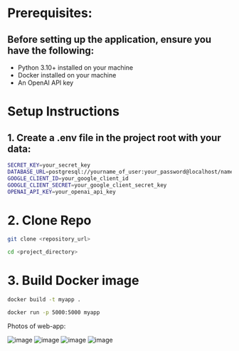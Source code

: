 # Prerequisites:

## Before setting up the application, ensure you have the following:

- Python 3.10+ installed on your machine
- Docker installed on your machine
- An OpenAI API key

# Setup Instructions

## 1. Create a .env file in the project root with your data:
 ```bash  
SECRET_KEY=your_secret_key
DATABASE_URL=postgresql://yourname_of_user:your_password@localhost/name_of_database
GOOGLE_CLIENT_ID=your_google_client_id
GOOGLE_CLIENT_SECRET=your_google_client_secret_key
OPENAI_API_KEY=your_openai_api_key
```
# 2. Clone Repo
```bash
git clone <repository_url>

cd <project_directory>
```
# 3. Build Docker image
```bash
docker build -t myapp .

docker run -p 5000:5000 myapp
```




Photos of web-app:

![image](https://github.com/user-attachments/assets/16459693-6c72-4561-9e12-d28634ff4a94)
![image](https://github.com/user-attachments/assets/7f16a919-63e8-45a3-90cb-79b48af2ed14)
![image](https://github.com/user-attachments/assets/775ee051-7ba9-4746-953f-81907bc197d5)
![image](https://github.com/user-attachments/assets/bc812bcc-4e35-49ad-8818-4a0f7e3a61f2)


